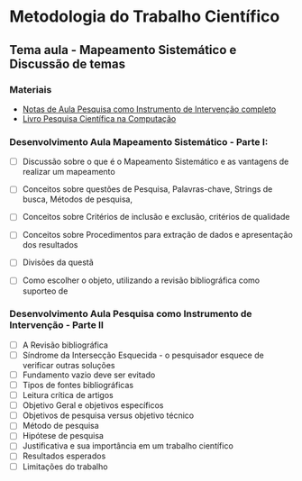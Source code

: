 # Metodologia do Trabalho Científico
## Tema aula - Mapeamento Sistemático e Discussão de temas

### Materiais
- [Notas de Aula Pesquisa como Instrumento de Intervenção completo](mapeamento_sistematico_atualizado.pdf)
- [Livro Pesquisa Científica na Computação](livro_pesquisa.pdf)



### Desenvolvimento Aula Mapeamento Sistemático - Parte I: 

- [ ]  Discussão sobre o que é o Mapeamento Sistemático e as vantagens de realizar um mapeamento
- [ ]  Conceitos sobre questões de Pesquisa, Palavras-chave, Strings de busca, Métodos de pesquisa, 
- [ ]  Conceitos sobre Critérios de inclusão e exclusão, critérios de qualidade
- [ ]  Conceitos sobre Procedimentos para extração de dados e apresentação dos resultados
- [ ]  Divisões da questã

- [ ]  Como escolher o objeto, utilizando a revisão bibliográfica como suporteo de 


### Desenvolvimento Aula Pesquisa como Instrumento de Intervenção - Parte II

- [ ]  A Revisão bibliográfica
- [ ]  Síndrome da Intersecção Esquecida - o pesquisador esquece de verificar outras soluções
- [ ]  Fundamento vazio deve ser evitado
- [ ]  Tipos de fontes bibliográficas
- [ ]  Leitura crítica de artigos
- [ ]  Objetivo Geral e objetivos específicos
- [ ]  Objetivos de pesquisa versus objetivo técnico
- [ ]  Método de pesquisa
- [ ]  Hipótese de pesquisa
- [ ]  Justificativa e sua importância em um trabalho científico
- [ ]  Resultados esperados
- [ ]  Limitações do trabalho
